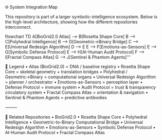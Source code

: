 🌐 System Integration Map

This repository is part of a larger symbolic-intelligence ecosystem.
Below is the high-level architecture, showing how the different repositories interconnect.

flowchart TD
    A[BioGrid2.0 Atlas] --> B[Rosetta Shape Core]
    B --> C[Polyhedral Intelligence]
    B --> D[Geometric→Binary Bridge]
    C --> E[Universal Redesign Algorithm]
    D --> E
    E --> F[Emotions-as-Sensors]
    E --> G[Symbolic Defense Protocol]
    E --> H[AI-Human Audit Protocol]
    F --> I[Fractal Compass Atlas]
    G --> J[Sentinel & Phantom Agents]'''

 🧭 Legend
	•	Atlas (BioGrid2.0) = DNA / baseline registry
	•	Rosetta Shape Core = skeletal geometry + translation bridges
	•	Polyhedral / Geometric→Binary = computational organs
	•	Universal Redesign Algorithm = planner / orchestrator
	•	Emotions-as-Sensors = perception layer
	•	Defense Protocol = immune system
	•	Audit Protocol = trust & transparency circulatory system
	•	Fractal Compass Atlas = orientation & navigation
	•	Sentinel & Phantom Agents = predictive antibodies

⸻

🔗 Related Repositories
	•	BioGrid2.0
	•	Rosetta Shape Core
	•	Polyhedral Intelligence
	•	Geometric-to-Binary Computational Bridge
	•	Universal Redesign Algorithm
	•	Emotions-as-Sensors
	•	Symbolic Defense Protocol
	•	AI-Human Audit Protocol
	•	Fractal Compass Atlas
